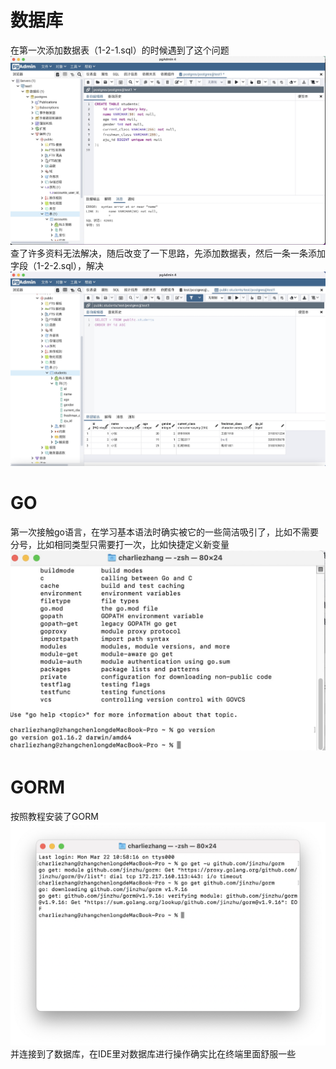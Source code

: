 # 数据库
在第一次添加数据表（1-2-1.sql）的时候遇到了这个问题![image](https://github.com/charliezhang6/QSC-second-interview/blob/main/后端/1-2-1.jpg)
查了许多资料无法解决，随后改变了一下思路，先添加数据表，然后一条一条添加字段（1-2-2.sql），解决![image](https://github.com/charliezhang6/QSC-second-interview/blob/main/后端/1-2.png)
# GO
第一次接触go语言，在学习基本语法时确实被它的一些简洁吸引了，比如不需要分号，比如相同类型只需要打一次，比如快捷定义新变量
![image](https://github.com/charliezhang6/QSC-second-interview/blob/main/后端/2-1.png)
# GORM
按照教程安装了GORM![image](https://github.com/charliezhang6/QSC-second-interview/blob/main/后端/3-1.png)
并连接到了数据库，在IDE里对数据库进行操作确实比在终端里面舒服一些
